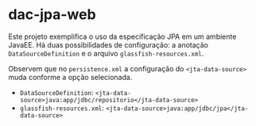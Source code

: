 # dac-jpa-web

Este projeto exemplifica o uso da especificação JPA em um ambiente JavaEE.
Há duas possibilidades de configuração: a anotação `DataSourceDefinition` e o arquivo `glassfish-resources.xml`.

Observem que no `persistence.xml` a configuração do `<jta-data-source>` muda conforme a opção selecionada.

* `DataSourceDefinition`: `<jta-data-source>java:app/jdbc/repositorio</jta-data-source>`
* `glassfish-resources.xml`: `<jta-data-source>java:app/jdbc/jpa</jta-data-source>`